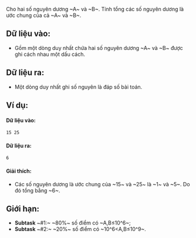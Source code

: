 Cho hai số nguyên dương ~A~ và ~B~. Tính tổng các số nguyên dương là ước chung của cả ~A~ và ~B~.

## Dữ liệu vào:
- Gồm một dòng duy nhất chứa hai số nguyên dương ~A~ và ~B~ được ghi cách nhau một dấu cách.

## Dữ liệu ra:
- Một dòng duy nhất ghi số nguyên là đáp số bài toán.

## Ví dụ:
#### Dữ liệu vào:
```
15 25
```

#### Dữ liệu ra:
```
6
```

#### Giải thích:
- Các số nguyên dương là ước chung của ~15~ và ~25~ là ~1~ và ~5~. Do đó tổng bằng ~6~.

## Giới hạn:
- **Subtask** ~\#1:~ ~80\%~ số điểm có ~A,B≤10^6~;
- **Subtask** ~\#2:~ ~20\%~ số điểm có ~10^6<A,B≤10^9~.